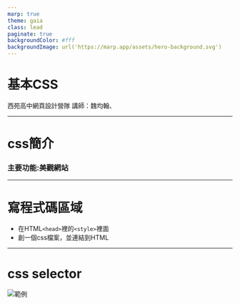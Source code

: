```yaml
---
marp: true
theme: gaia
class: lead
paginate: true
backgroundColor: #fff
backgroundImage: url('https://marp.app/assets/hero-background.svg')
---
```

# 基本CSS
西苑高中網頁設計營隊
講師：魏均翰、

---
# css簡介
### 主要功能:美觀網站

---
# 寫程式碼區域
- 在HTML`<head>`裡的`<style>`裡面
- 創一個css檔案，並連結到HTML


---
# css selector
![範例](https://res.cloudinary.com/practicaldev/image/fetch/s--AuDj3vTU--/c_imagga_scale,f_auto,fl_progressive,h_420,q_auto,w_1000/https://dev-to-uploads.s3.amazonaws.com/uploads/articles/edojfcbz6sr7j0b2l6v1.jpg)







